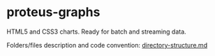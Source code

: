 # proteus-graphs
HTML5 and CSS3 charts. Ready for batch and streaming data.

Folders/files description and code convention: [directory-structure.md](https://github.com/PROTEUS-H2020/proteus-graphs/blob/master/directory-structure.md) 
